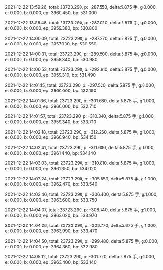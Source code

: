 2021-12-22 13:59:26, total: 23723.290, p: -287.550, delta:5.875 手, g:0.000, e: 0.000, b: 0.000, ep: 3960.450, bp: 531.000

2021-12-22 13:59:48, total: 23723.290, p: -287.020, delta:5.875 手, g:0.000, e: 0.000, b: 0.000, ep: 3959.380, bp: 530.800

2021-12-22 14:00:09, total: 23723.290, p: -287.370, delta:5.875 手, g:0.000, e: 0.000, b: 0.000, ep: 3957.030, bp: 530.550

2021-12-22 14:00:31, total: 23723.290, p: -289.500, delta:5.875 手, g:0.000, e: 0.000, b: 0.000, ep: 3958.340, bp: 530.980

2021-12-22 14:00:53, total: 23723.290, p: -292.610, delta:5.875 手, g:0.000, e: 0.000, b: 0.000, ep: 3959.310, bp: 531.490

2021-12-22 14:01:15, total: 23723.290, p: -297.520, delta:5.875 手, g:0.000, e: 0.000, b: 0.000, ep: 3960.000, bp: 532.190

2021-12-22 14:01:36, total: 23723.290, p: -301.680, delta:5.875 手, g:1.000, e: 0.000, b: 0.000, ep: 3960.000, bp: 532.710

2021-12-22 14:01:57, total: 23723.290, p: -310.340, delta:5.875 手, g:1.000, e: 0.000, b: 0.000, ep: 3959.340, bp: 533.710

2021-12-22 14:02:18, total: 23723.290, p: -312.260, delta:5.875 手, g:1.000, e: 0.000, b: 0.000, ep: 3960.940, bp: 534.150

2021-12-22 14:02:41, total: 23723.290, p: -311.680, delta:5.875 手, g:1.000, e: 0.000, b: 0.000, ep: 3961.440, bp: 534.140

2021-12-22 14:03:03, total: 23723.290, p: -310.810, delta:5.875 手, g:1.000, e: 0.000, b: 0.000, ep: 3961.350, bp: 534.020

2021-12-22 14:03:24, total: 23723.290, p: -305.850, delta:5.875 手, g:1.000, e: 0.000, b: 0.000, ep: 3962.470, bp: 533.540

2021-12-22 14:03:46, total: 23723.290, p: -306.400, delta:5.875 手, g:1.000, e: 0.000, b: 0.000, ep: 3963.600, bp: 533.750

2021-12-22 14:04:07, total: 23723.290, p: -308.740, delta:5.875 手, g:1.000, e: 0.000, b: 0.000, ep: 3963.020, bp: 533.970

2021-12-22 14:04:28, total: 23723.290, p: -303.770, delta:5.875 手, g:1.000, e: 0.000, b: 0.000, ep: 3963.990, bp: 533.470

2021-12-22 14:04:50, total: 23723.290, p: -299.480, delta:5.875 手, g:0.000, e: 0.000, b: 0.000, ep: 3964.360, bp: 532.980

2021-12-22 14:05:12, total: 23723.290, p: -301.720, delta:5.875 手, g:1.000, e: 0.000, b: 0.000, ep: 3963.400, bp: 533.140